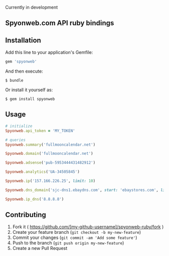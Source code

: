 Currently in development

## Spyonweb.com API ruby bindings

## Installation

Add this line to your application's Gemfile:

```ruby
gem 'spyonweb'
```

And then execute:

    $ bundle

Or install it yourself as:

    $ gem install spyonweb

## Usage

```ruby
# initialize
Spyonweb.api_token = 'MY_TOKEN'

# queries
Spyonweb.summary('fullmooncalendar.net')

Spyonweb.domain('fullmooncalendar.net')

Spyonweb.adsense('pub-5953444431482912')

Spyonweb.analytics('UA-34505845')

Spyonweb.ip('157.166.226.25', limit: 10)

Spyonweb.dns_domain('sjc-dns1.ebaydns.com', start: 'ebaystores.com', limit: 10)

Spyonweb.ip_dns('8.8.8.8')
```

## Contributing

1. Fork it ( https://github.com/[my-github-username]/spyonweb-ruby/fork )
2. Create your feature branch (`git checkout -b my-new-feature`)
3. Commit your changes (`git commit -am 'Add some feature'`)
4. Push to the branch (`git push origin my-new-feature`)
5. Create a new Pull Request
